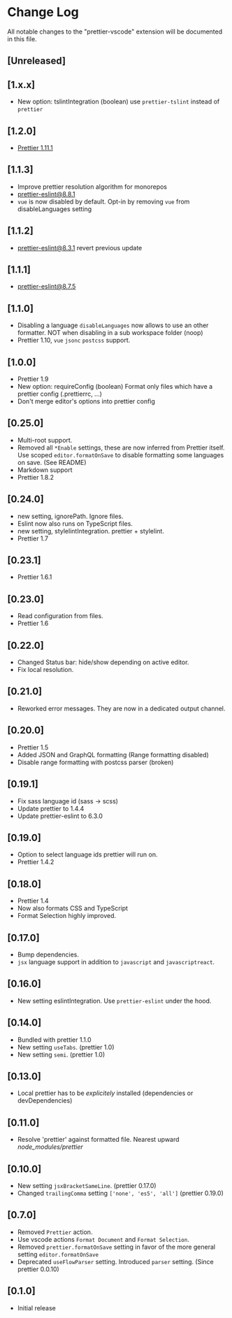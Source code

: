 # Change Log

All notable changes to the "prettier-vscode" extension will be documented in this file.

<!-- Check [Keep a Changelog](http://keepachangelog.com/) for recommendations on how to structure this file. -->

## [Unreleased]

## [1.x.x]
*   New option: tslintIntegration (boolean) use `prettier-tslint` instead of `prettier`


## [1.2.0]

*   [Prettier 1.11.1](https://prettier.io/blog/2018/02/26/1.11.0.html)

## [1.1.3]

*   Improve prettier resolution algorithm for monorepos
*   prettier-eslint@8.8.1
*   `vue` is now disabled by default. Opt-in by removing `vue` from disableLanguages setting

## [1.1.2]

*   prettier-eslint@8.3.1 revert previous update

## [1.1.1]

*   prettier-eslint@8.7.5

## [1.1.0]

*   Disabling a language `disableLanguages` now allows to use an other formatter. NOT when disabling in a sub workspace folder (noop)
*   Prettier 1.10, `vue` `jsonc` `postcss` support.

## [1.0.0]

*   Prettier 1.9
*   New option: requireConfig (boolean) Format only files which have a prettier config (.prettierrc, ...)
*   Don't merge editor's options into prettier config

## [0.25.0]

*   Multi-root support.
*   Removed all `*Enable` settings, these are now inferred from Prettier itself. Use scoped `editor.formatOnSave` to disable formatting some languages on save.
    (See README)
*   Markdown support
*   Prettier 1.8.2

## [0.24.0]

*   new setting, ignorePath. Ignore files.
*   Eslint now also runs on TypeScript files.
*   new setting, stylelintIntegration. prettier + stylelint.
*   Prettier 1.7

## [0.23.1]

*   Prettier 1.6.1

## [0.23.0]

*   Read configuration from files.
*   Prettier 1.6

## [0.22.0]

*   Changed Status bar: hide/show depending on active editor.
*   Fix local resolution.

## [0.21.0]

*   Reworked error messages. They are now in a dedicated output channel.

## [0.20.0]

*   Prettier 1.5
*   Added JSON and GraphQL formatting (Range formatting disabled)
*   Disable range formatting with postcss parser (broken)

## [0.19.1]

*   Fix sass language id (sass -> scss)
*   Update prettier to 1.4.4
*   Update prettier-eslint to 6.3.0

## [0.19.0]

*   Option to select language ids prettier will run on.
*   Prettier 1.4.2

## [0.18.0]

*   Prettier 1.4
*   Now also formats CSS and TypeScript
*   Format Selection highly improved.

## [0.17.0]

*   Bump dependencies.
*   `jsx` language support in addition to `javascript` and `javascriptreact`.

## [0.16.0]

*   New setting eslintIntegration. Use `prettier-eslint` under the hood.

## [0.14.0]

*   Bundled with prettier 1.1.0
*   New setting `useTabs`. (prettier 1.0)
*   New setting `semi`. (prettier 1.0)

## [0.13.0]

*   Local prettier has to be _explicitely_ installed (dependencies or devDependencies)

## [0.11.0]

*   Resolve 'prettier' against formatted file. Nearest upward _node_modules/prettier_

## [0.10.0]

*   New setting `jsxBracketSameLine`. (prettier 0.17.0)
*   Changed `trailingComma` setting `['none', 'es5', 'all']` (prettier 0.19.0)

## [0.7.0]

*   Removed `Prettier` action.
*   Use vscode actions `Format Document` and `Format Selection`.
*   Removed `prettier.formatOnSave` setting in favor of the more general setting `editor.formatOnSave`
*   Deprecated `useFlowParser` setting. Introduced `parser` setting. (Since prettier 0.0.10)

## [0.1.0]

*   Initial release
